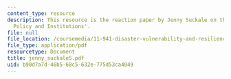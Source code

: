 ```yaml
---
content_type: resource
description: This resource is the reaction paper by Jenny Suckale on the topic 'Disaster
  Policy and Institutions'.
file: null
file_location: /coursemedia/11-941-disaster-vulnerability-and-resilience-spring-2005/b90d7a7d46b568c5632e775d53ca4049_jenny_suckale5.pdf
file_type: application/pdf
resourcetype: Document
title: jenny_suckale5.pdf
uid: b90d7a7d-46b5-68c5-632e-775d53ca4049
---
```

